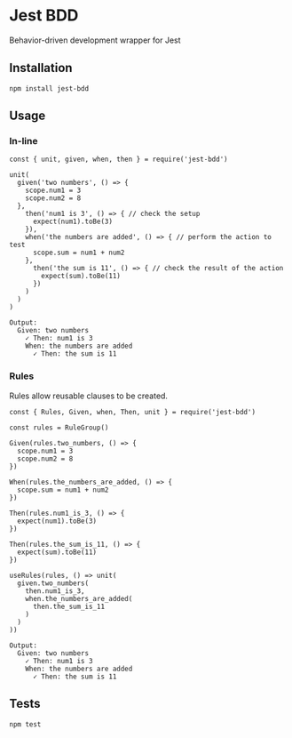 Jest BDD
=========

Behavior-driven development wrapper for Jest

## Installation

  `npm install jest-bdd`

## Usage

### In-line

    const { unit, given, when, then } = require('jest-bdd')

    unit(
      given('two numbers', () => {
        scope.num1 = 3
        scope.num2 = 8
      },
        then('num1 is 3', () => { // check the setup
          expect(num1).toBe(3)
        }),
        when('the numbers are added', () => { // perform the action to test
          scope.sum = num1 + num2
        },
          then('the sum is 11', () => { // check the result of the action
            expect(sum).toBe(11)
          })
        )
      )
    )

    Output:
      Given: two numbers
        ✓ Then: num1 is 3
        When: the numbers are added
          ✓ Then: the sum is 11

### Rules

Rules allow reusable clauses to be created.

    const { Rules, Given, when, Then, unit } = require('jest-bdd')

    const rules = RuleGroup()

    Given(rules.two_numbers, () => {
      scope.num1 = 3
      scope.num2 = 8
    })

    When(rules.the_numbers_are_added, () => {
      scope.sum = num1 + num2
    })

    Then(rules.num1_is_3, () => {
      expect(num1).toBe(3)
    })

    Then(rules.the_sum_is_11, () => {
      expect(sum).toBe(11)
    })

    useRules(rules, () => unit(
      given.two_numbers(
        then.num1_is_3,
        when.the_numbers_are_added(
          then.the_sum_is_11
        )
      )
    ))

    Output:
      Given: two numbers
        ✓ Then: num1 is 3
        When: the numbers are added
          ✓ Then: the sum is 11

## Tests

  `npm test`

<!-- ## Contributing -->
